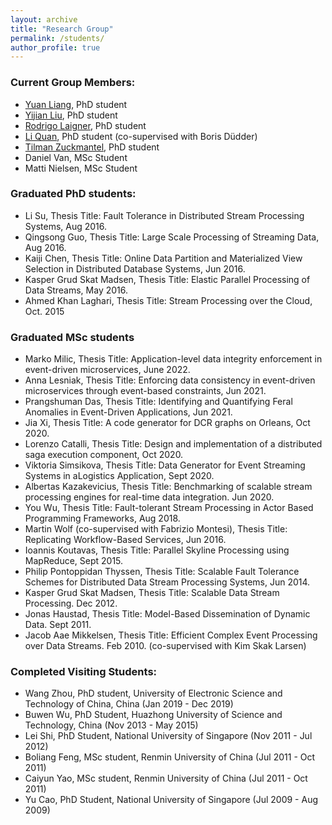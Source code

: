 ```yaml
---
layout: archive
title: "Research Group"
permalink: /students/
author_profile: true
---
```


### Current Group Members:
* [Yuan Liang](https://di.ku.dk/english/staff/vip/?pure=en/persons/610365), PhD student
* [Yijian Liu](https://di.ku.dk/english/staff/vip/?pure=en/persons/629623), PhD student
* [Rodrigo Laigner](https://rnlaigner.github.io/), PhD student 
* [Li Quan](https://research.ku.dk/search/result/?pure=en%2Fpersons%2F693267), PhD student (co-supervised with Boris Düdder) 
* [Tilman Zuckmantel](https://di.ku.dk/english/staff/?pure=en/persons/707468), PhD student
* Daniel Van, MSc Student
* Matti Nielsen, MSc Student


### Graduated PhD students:
* Li Su, Thesis Title: Fault Tolerance in Distributed Stream Processing Systems, Aug 2016.
* Qingsong Guo, Thesis Title: Large Scale Processing of Streaming Data, Aug 2016.
* Kaiji Chen, Thesis Title: Online Data Partition and Materialized View Selection in Distributed Database Systems, Jun 2016.
* Kasper Grud Skat Madsen, Thesis Title: Elastic Parallel Processing of Data Streams, May 2016.
* Ahmed Khan Laghari, Thesis Title: Stream Processing over the Cloud, Oct. 2015

### Graduated MSc students
* Marko Milic, Thesis Title: Application-level data integrity enforcement in event-driven microservices, June 2022. 
* Anna Lesniak, Thesis Title: Enforcing data consistency in event-driven microservices through event-based constraints, Jun 2021.
* Prangshuman Das, Thesis Title: Identifying and Quantifying Feral Anomalies in Event-Driven Applications, Jun 2021.
* Jia Xi, Thesis Title: A code generator for DCR graphs on Orleans, Oct 2020.
* Lorenzo Catalli, Thesis Title: Design and implementation of a distributed saga execution component, Oct 2020.
* Viktoria Simsikova, Thesis Title: Data Generator for Event Streaming Systems in aLogistics Application, Sept 2020.
* Albertas Kazakevicius, Thesis Title: Benchmarking of scalable stream processing engines for real-time data integration. Jun 2020.
* You Wu, Thesis Title: Fault-tolerant Stream Processing in Actor Based Programming Frameworks, Aug 2018.
* Martin Wolf (co-supervised with Fabrizio Montesi), Thesis Title: Replicating Workflow-Based Services, Jun 2016.
* Ioannis Koutavas, Thesis Title: Parallel Skyline Processing using MapReduce, Sept 2015.
* Philip Pontoppidan Thyssen, Thesis Title: Scalable Fault Tolerance Schemes for Distributed Data Stream Processing Systems, Jun 2014.
* Kasper Grud Skat Madsen, Thesis Title: Scalable Data Stream Processing.  Dec 2012.
* Jonas Haustad, Thesis Title: Model-Based Dissemination of Dynamic Data. Sept 2011.
* Jacob Aae Mikkelsen, Thesis Title: Efficient Complex Event Processing over Data Streams. Feb 2010. (co-supervised with Kim Skak Larsen)

### Completed Visiting Students:
* Wang Zhou, PhD student, University of Electronic Science and Technology of China, China (Jan 2019 - Dec 2019)
* Buwen Wu, PhD Student, Huazhong University of Science and Technology, China (Nov 2013 - May 2015)
* Lei Shi, PhD Student, National University of Singapore (Nov 2011 - Jul 2012)
* Boliang Feng, MSc student, Renmin University of China (Jul 2011 - Oct 2011)
* Caiyun Yao, MSc student, Renmin University of China (Jul 2011 - Oct 2011)
* Yu Cao, PhD Student, National University of Singapore (Jul 2009 - Aug 2009)
